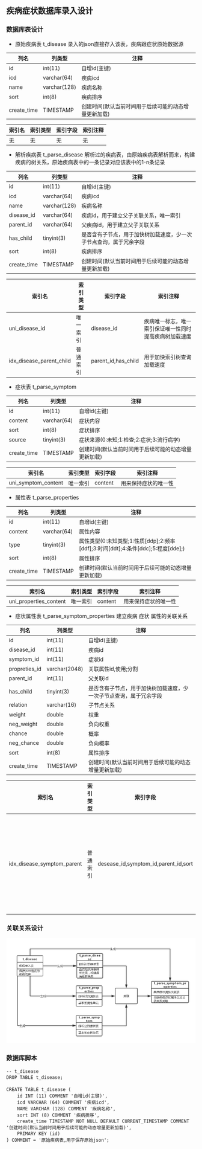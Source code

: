 ## 疾病症状数据库录入设计

### 数据库表设计
- 原始疾病表 t_disease 录入的json直接存入该表，疾病跟症状原始数据源

|列名|列类型|注释|
|----|------|----|
|id|int(11)|自增id(主键)|
|icd|varchar(64)|疾病icd|
|name|varchar(128)|疾病名称|
|sort|int(8)|疾病排序|
|create_time|TIMESTAMP|创建时间(默认当前时间用于后续可能的动态增量更新加载)|

|索引名|索引类型|索引字段|索引注释|
|------|--------|--------|--------|
|无|无|无|无|

- 解析疾病表 t_parse_disease 解析过的疾病表，由原始疾病表解析而来，构建疾病的树关系，原始疾病表中的一条记录对应该表中的1-n条记录

|列名|列类型|注释|
|----|------|----|
|id|int(11)|自增id(主键)|
|icd|varchar(64)|疾病icd|
|name|varchar(128)|疾病名称|
|disease_id|varchar(64)|疾病id，用于建立父子关联关系，唯一索引|
|parent_id|varchar(64)|父疾病id，用于建立父子关联关系|
|has_child|tinyint(3)|是否含有子节点，用于加快树加载速度，少一次子节点查询，属于冗余字段|
|sort|int(8)|疾病排序|
|create_time|TIMESTAMP|创建时间(默认当前时间用于后续可能的动态增量更新加载)

|索引名|索引类型|索引字段|索引注释
|------|--------|--------|--------|
|uni_disease_id|唯一索引|disease_id|疾病唯一标志，唯一索引保证唯一性同时提高疾病树加载速度|
|idx_disease_parent_child|普通索引|parent_id,has_child|用于加快索引树查询加载速度|

- 症状表 t_parse_symptom

|列名|列类型|注释|
|----|------|----|
|id|int(11)|自增id(主键)|
|content|varchar(64)|症状内容
|sort|int(8)|症状排序|
|source|tinyint(3)|症状来源(0:未知;1:检查;2:症状;3:流行病学)
|create_time|TIMESTAMP|创建时间(默认当前时间用于后续可能的动态增量更新加载)

|索引名|索引类型|索引字段|索引注释|
|------|--------|--------|--------|
|uni_symptom_content|唯一索引|content|用来保持症状的唯一性|

- 属性表 t_parse_properties


|列名|列类型|注释|
|----|------|----|
|id|int(11)|自增id(主键)|
|content|varchar(64)|属性内容
|type|tinyint(3)|属性类型(0:未知类型;1:性质[ddp];2:频率[ddf];3:时间[ddt];4:条件[ddc];5:程度[dde];)
|sort|int(8)|属性排序|
|create_time|TIMESTAMP|创建时间(默认当前时间用于后续可能的动态增量更新加载)

|索引名|索引类型|索引字段|索引注释|
|------|--------|--------|--------|
|uni_properties_content|唯一索引|content|用来保持症状的唯一性|


- 症状属性表 t_parse_symptom_properties 建立疾病 症状 属性的关联关系

|列名|列类型|注释|
|----|------|----|
|id|int(11)|自增id(主键)|
|disease_id|int(11)|疾病id|
|symptom_id|int(11)|症状id|
|propreties_id|varchar(2048)|关联属性id,使用;分割|
|parent_id|int(11)|父关联id|
|has_child|tinyint(3)|是否含有子节点，用于加快树加载速度，少一次子节点查询，属于冗余字段|
|relation|varchar(16)|子节点关系|
|weight|double|权重
|neg_weight|double|负向权重
|chance|double|概率
|neg_chance|double|负向概率
|sort|int(8)|属性排序|
|create_time|TIMESTAMP|创建时间(默认当前时间用于后续可能的动态增量更新加载)

|索引名|索引类型|索引字段|索引注释|
|------|--------|--------|--------|
|idx_disease_symptom_parent|普通索引|desease_id,symptom_id,parent_id,sort|用于加快症状树查询加载速度

### 关联关系设计
![关联关系](./症状录入关联关系设计.png)

### 数据库脚本

    -- t_disease
    DROP TABLE t_disease;

    CREATE TABLE t_disease (
        id INT (11) COMMENT '自增id(主键)',
        icd VARCHAR (64) COMMENT '疾病icd',
        NAME VARCHAR (128) COMMENT '疾病名称',
        sort INT (8) COMMENT '疾病排序',
        create_time TIMESTAMP NOT NULL DEFAULT CURRENT_TIMESTAMP COMMENT '创建时间(默认当前时间用于后续可能的动态增量更新加载)',
        PRIMARY KEY (id)
    ) COMMENT = '原始疾病表,用于保存原始json';







